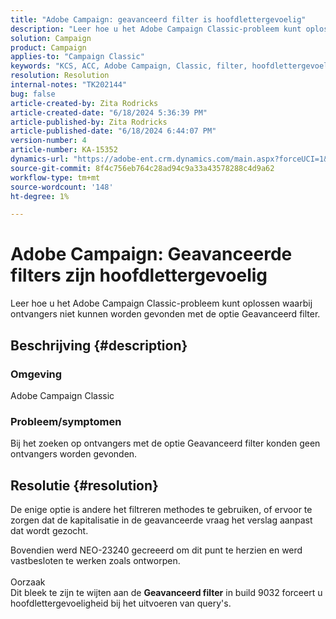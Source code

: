 ```yaml
---
title: "Adobe Campaign: geavanceerd filter is hoofdlettergevoelig"
description: "Leer hoe u het Adobe Campaign Classic-probleem kunt oplossen waarbij ontvangers niet kunnen worden gevonden met de optie Geavanceerd filter."
solution: Campaign
product: Campaign
applies-to: "Campaign Classic"
keywords: "KCS, ACC, Adobe Campaign, Classic, filter, hoofdlettergevoelig, hoofdlettergebruik, NEO-23240"
resolution: Resolution
internal-notes: "TK202144"
bug: false
article-created-by: Zita Rodricks
article-created-date: "6/18/2024 5:36:39 PM"
article-published-by: Zita Rodricks
article-published-date: "6/18/2024 6:44:07 PM"
version-number: 4
article-number: KA-15352
dynamics-url: "https://adobe-ent.crm.dynamics.com/main.aspx?forceUCI=1&pagetype=entityrecord&etn=knowledgearticle&id=fa91134d-992d-ef11-840a-002248084fbb"
source-git-commit: 8f4c756eb764c28ad94c9a33a43578288c4d9a62
workflow-type: tm+mt
source-wordcount: '148'
ht-degree: 1%

---
```


# Adobe Campaign: Geavanceerde filters zijn hoofdlettergevoelig


Leer hoe u het Adobe Campaign Classic-probleem kunt oplossen waarbij ontvangers niet kunnen worden gevonden met de optie Geavanceerd filter.

## Beschrijving {#description}


### Omgeving

Adobe Campaign Classic

### Probleem/symptomen

Bij het zoeken op ontvangers met de optie Geavanceerd filter konden geen ontvangers worden gevonden.


## Resolutie {#resolution}


De enige optie is andere het filtreren methodes te gebruiken, of ervoor te zorgen dat de kapitalisatie in de geavanceerde vraag het verslag aanpast dat wordt gezocht.

Bovendien werd NEO-23240 gecreeerd om dit punt te herzien en werd vastbesloten te werken zoals ontworpen.
<br><br>Oorzaak<br>Dit bleek te zijn te wijten aan de <b>Geavanceerd filter</b> in build 9032 forceert u hoofdlettergevoeligheid bij het uitvoeren van query&#39;s.